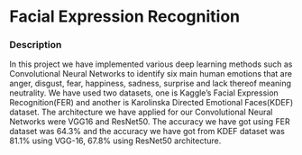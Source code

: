 # Facial Expression Recognition

### Description

In this project we have implemented various deep learning methods such as Convolutional Neural Networks to identify six main human emotions that are anger, disgust, fear, happiness, sadness, surprise and lack thereof meaning neutrality. We have used two datasets, one is Kaggle’s Facial Expression Recognition(FER) and another is Karolinska Directed Emotional Faces(KDEF) dataset. The architecture we have applied for our Convolutional Neural Networks were VGG16 and ResNet50. The accuracy we have got using FER dataset was 64.3% and the accuracy we have got from KDEF dataset was 81.1% using VGG-16, 67.8% using ResNet50 architecture.
